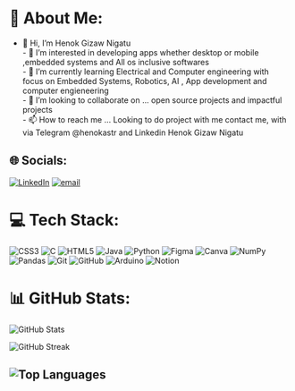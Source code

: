 # 💫 About Me:
- 👋 Hi, I’m Henok Gizaw Nigatu<br>- 👀 I’m interested in developing apps whether desktop or mobile ,embedded systems and All os inclusive softwares<br>- 🌱 I’m currently learning Electrical and Computer engineering with focus on Embedded Systems, Robotics, AI , App development and computer engieneering<br>- 💞️ I’m looking to collaborate on ... open source projects and impactful projects <br>- 📫 How to reach me ... Looking to do project with me contact me, with via Telegram @henokastr and Linkedin Henok Gizaw Nigatu<br>

## 🌐 Socials:
[![LinkedIn](https://img.shields.io/badge/LinkedIn-%230077B5.svg?logo=linkedin&logoColor=white)](https://linkedin.com/in/https://www.linkedin.com/in/henok-gizaw-nigatu-629a93338/overlay/about-this-profile/?lipi=urn%3Ali%3Apage%3Ad_flagship3_profile_view_base%3BT7wfLF1cQB6sWSiePLrBHg%3D%3D) [![email](https://img.shields.io/badge/Email-D14836?logo=gmail&logoColor=white)](mailto:henokgizaw06@gmail.com) 

# 💻 Tech Stack:
![CSS3](https://img.shields.io/badge/css3-%231572B6.svg?style=for-the-badge&logo=css3&logoColor=white) ![C](https://img.shields.io/badge/c-%2300599C.svg?style=for-the-badge&logo=c&logoColor=white) ![HTML5](https://img.shields.io/badge/html5-%23E34F26.svg?style=for-the-badge&logo=html5&logoColor=white) ![Java](https://img.shields.io/badge/java-%23ED8B00.svg?style=for-the-badge&logo=openjdk&logoColor=white) ![Python](https://img.shields.io/badge/python-3670A0?style=for-the-badge&logo=python&logoColor=ffdd54) ![Figma](https://img.shields.io/badge/figma-%23F24E1E.svg?style=for-the-badge&logo=figma&logoColor=white) ![Canva](https://img.shields.io/badge/Canva-%2300C4CC.svg?style=for-the-badge&logo=Canva&logoColor=white) ![NumPy](https://img.shields.io/badge/numpy-%23013243.svg?style=for-the-badge&logo=numpy&logoColor=white) ![Pandas](https://img.shields.io/badge/pandas-%23150458.svg?style=for-the-badge&logo=pandas&logoColor=white) ![Git](https://img.shields.io/badge/git-%23F05033.svg?style=for-the-badge&logo=git&logoColor=white) ![GitHub](https://img.shields.io/badge/github-%23121011.svg?style=for-the-badge&logo=github&logoColor=white) ![Arduino](https://img.shields.io/badge/-Arduino-00979D?style=for-the-badge&logo=Arduino&logoColor=white) ![Notion](https://img.shields.io/badge/Notion-%23000000.svg?style=for-the-badge&logo=notion&logoColor=white)
# 📊 GitHub Stats:
![GitHub Stats](https://github-readme-stats.vercel.app/api?username=Henok0728&theme=blueberry&hide_border=false&include_all_commits=true&count_private=false)

![GitHub Streak](https://nirzak-streak-stats.vercel.app/?user=Henok0728&theme=blueberry&hide_border=false)

![Top Languages](https://github-readme-stats.vercel.app/api/top-langs/?username=Henok0728&theme=blueberry&hide_border=false&layout=compact)
---

<!-- Proudly created with GPRM ( https://gprm.itsvg.in ) -->

<!---
Henok0728/Henok0728 is a ✨ special ✨ repository because its `README.md` (this file) appears on your GitHub profile.
You can click the Preview link to take a look at your changes.
--->
